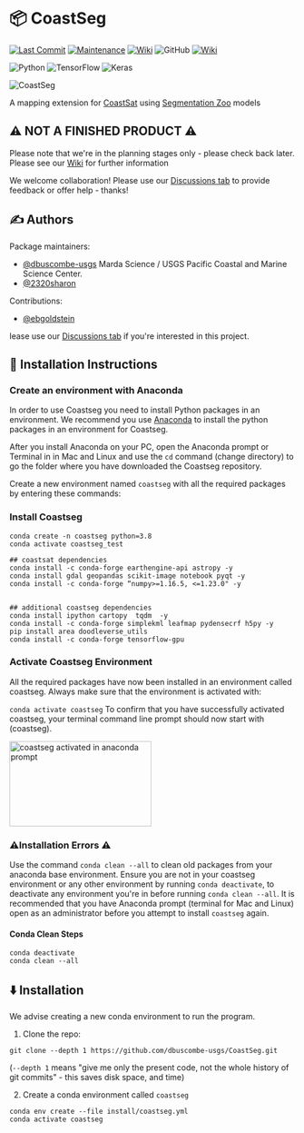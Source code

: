 # 📦 CoastSeg

[![Last Commit](https://img.shields.io/github/last-commit/SatelliteShorelines/CoastSeg)](
https://github.com/Doodleverse/segmentation_gym/commits/main)
[![Maintenance](https://img.shields.io/badge/Maintained%3F-yes-green.svg)](https://github.com/SatelliteShorelines/CoastSeg/graphs/commit-activity)
[![Wiki](https://img.shields.io/badge/wiki-documentation-forestgreen)](https://github.com/SatelliteShorelines/CoastSeg/wiki)
![GitHub](https://img.shields.io/github/license/Doodleverse/segmentation_gym)
[![Wiki](https://img.shields.io/badge/discussion-active-forestgreen)](https://github.com/SatelliteShorelines/CoastSeg/discussions)

![Python](https://img.shields.io/badge/python-3670A0?style=for-the-badge&logo=python&logoColor=ffdd54)
![TensorFlow](https://img.shields.io/badge/TensorFlow-%23FF6F00.svg?style=for-the-badge&logo=TensorFlow&logoColor=white)
![Keras](https://img.shields.io/badge/Keras-%23D00000.svg?style=for-the-badge&logo=Keras&logoColor=white)

![CoastSeg](https://user-images.githubusercontent.com/3596509/189417290-d5c24681-39b7-4b97-afa8-1392cf759b08.gif)

A mapping extension for [CoastSat](https://github.com/kvos/CoastSat) using [Segmentation Zoo](https://github.com/Doodleverse/segmentation_zoo) models

## :warning: NOT A FINISHED PRODUCT :warning:

Please note that we're in the planning stages only - please check back later. Please see our [Wiki](https://github.com/SatelliteShorelines/CoastSeg/wiki) for further information

We welcome collaboration! Please use our [Discussions tab](https://github.com/dbuscombe-usgs/CoastSeg/discussions) to provide feedback or offer help - thanks!


## ✍️ Authors

Package maintainers:

- [@dbuscombe-usgs](https://github.com/dbuscombe-usgs) Marda Science / USGS Pacific Coastal and Marine Science Center.
- [@2320sharon](https://github.com/2320sharon)

Contributions:

- [@ebgoldstein](https://github.com/ebgoldstein)

lease use our [Discussions tab](https://github.com/dbuscombe-usgs/CoastSeg/discussions) if you're interested in this project.

## 🧰 Installation Instructions

### Create an environment with Anaconda

In order to use Coastseg you need to install Python packages in an environment. We recommend you use [Anaconda](https://www.anaconda.com/products/distribution) to install the python packages in an environment for Coastseg.

After you install Anaconda on your PC, open the Anaconda prompt or Terminal in in Mac and Linux and use the `cd` command (change directory) to go the folder where you have downloaded the Coastseg repository.

Create a new environment named `coastseg` with all the required packages by entering these commands:

### Install Coastseg

```
conda create -n coastseg python=3.8
conda activate coastseg_test

## coastsat dependencies
conda install -c conda-forge earthengine-api astropy -y
conda install gdal geopandas scikit-image notebook pyqt -y
conda install -c conda-forge “numpy>=1.16.5, <=1.23.0" -y


## additional coastseg dependencies
conda install ipython cartopy  tqdm  -y
conda install -c conda-forge simplekml leafmap pydensecrf h5py -y
pip install area doodleverse_utils
conda install -c conda-forge tensorflow-gpu
```

### Activate Coastseg Environment

All the required packages have now been installed in an environment called coastseg. Always make sure that the environment is activated with:

`conda activate coastseg`
To confirm that you have successfully activated coastseg, your terminal command line prompt should now start with (coastseg).

<img src="https://user-images.githubusercontent.com/61564689/184215725-3688aedb-e804-481d-bbb6-8c33b30c4607.png" 
     alt="coastseg activated in anaconda prompt" width="250" height="150">

### ⚠️Installation Errors ⚠️

Use the command `conda clean --all` to clean old packages from your anaconda base environment. Ensure you are not in your coastseg environment or any other environment by running `conda deactivate`, to deactivate any environment you're in before running `conda clean --all`. It is recommended that you have Anaconda prompt (terminal for Mac and Linux) open as an administrator before you attempt to install `coastseg` again.

#### Conda Clean Steps

```
conda deactivate
conda clean --all
```

## ⬇️ Installation

We advise creating a new conda environment to run the program.

1. Clone the repo:

```
git clone --depth 1 https://github.com/dbuscombe-usgs/CoastSeg.git
```

(`--depth 1` means "give me only the present code, not the whole history of git commits" - this saves disk space, and time)

2. Create a conda environment called `coastseg`

```
conda env create --file install/coastseg.yml
conda activate coastseg
```

